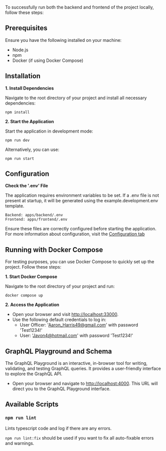 To successfully run both the backend and frontend of the project locally, follow these steps:

## Prerequisites

Ensure you have the following installed on your machine:

- Node.js
- npm
- Docker (if using Docker Compose)

## Installation

**1. Install Dependencies**

   Navigate to the root directory of your project and install all necessary dependencies:

   `npm install`

**2. Start the Application**

   Start the application in development mode:

   `npm run dev`

   Alternatively, you can use:

   `npm run start`

## Configuration

**Check the '.env' File**

The application requires environment variables to be set. If a .env file is not present at startup, it will be generated using the example.development.env template.

    Backend: apps/backend/.env
    Frontend: apps/frontend/.env

Ensure these files are correctly configured before starting the application. For more information about configuration, visit the [Configuration tab](./configuration.md)

## Running with Docker Compose

For testing purposes, you can use Docker Compose to quickly set up the project. Follow these steps:

**1. Start Docker Compose**

   Navigate to the root directory of your project and run:

   `docker compose up`

**2. Access the Application**

- Open your browser and visit [http://localhost:33000](http://localhost:33000).
- Use the following default credentials to log in:
    - User Officer: 'Aaron_Harris49@gmail.com' with password 'Test1234!'
    - User: 'Javon4@hotmail.com' with password 'Test1234!'

## GraphQL Playground and Schema

The GraphQL Playground is an interactive, in-browser tool for writing, validating, and testing GraphQL queries. It provides a user-friendly interface to explore the GraphQL API.

- Open your browser and navigate to [http://localhost:4000](http://localhost:4000). This URL will direct you to the GraphQL Playground interface.

## Available Scripts

### `npm run lint`

Lints typescript code and log if there are any errors.<br>

`npm run lint:fix` should be used if you want to fix all auto-fixable errors and warnings.